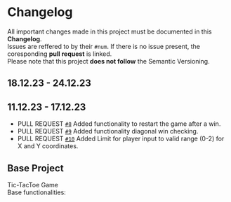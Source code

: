 # Changelog
All important changes made in this project must be documented in this **Changelog**.
</br>Issues are reffered to by their `#num`. If there is no issue present, the coresponding **pull request** is linked.
</br>Please note that this project **does not follow** the Semantic Versioning.

## 18.12.23 - 24.12.23

## 11.12.23 - 17.12.23 
- PULL REQUEST [`#8`](https://github.com/Max-Meinel/Tic-Tac-Toe/pull/8) Added functionality to restart the game after a win.
- PULL REQUEST [`#9`](https://github.com/Max-Meinel/Tic-Tac-Toe/pull/9) Added functionality diagonal win checking.
- PULL REQUEST [`#10`](https://github.com/Max-Meinel/Tic-Tac-Toe/pull/10)  Added Limit for player input to valid range (0-2) for X and Y coordinates.
  
## Base Project
Tic-TacToe Game </br>
Base functionalities: </br>

